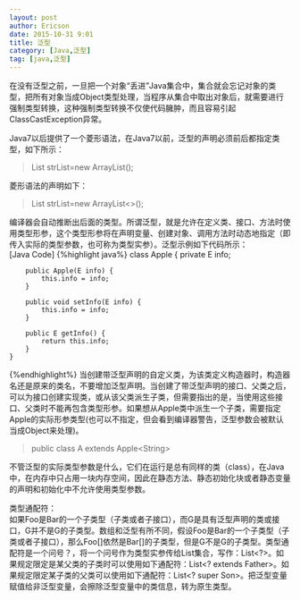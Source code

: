 ```yaml
---
layout: post
author: Ericson
date: 2015-10-31 9:01
title: 泛型
category: [Java,泛型]
tag: [java,泛型]
---
```


在没有泛型之前，一旦把一个对象“丢进”Java集合中，集合就会忘记对象的类型，把所有对象当成Object类型处理，当程序从集合中取出对象后，就需要进行强制类型转换，这种强制类型转换不仅使代码臃肿，而且容易引起ClassCastException异常。

Java7以后提供了一个菱形语法，在Java7以前，泛型的声明必须前后都指定类型，如下所示：

>List<String> strList=new ArrayList<String>();

菱形语法的声明如下：

>List<String> strList=new ArrayList<>();

编译器会自动推断出后面的类型。所谓泛型，就是允许在定义类、接口、方法时使用类型形参，这个类型形参将在声明变量、创建对象、调用方法时动态地指定（即传入实际的类型参数，也可称为类型实参）。泛型示例如下代码所示：<br/>
[Java Code]
{%highlight java%}
class Apple<E> {
        private E info;

        public Apple(E info) {
            this.info = info;
        }

        public void setInfo(E info) {
            this.info = info;
        }

        public E getInfo() {
            return this.info;
        }
    }
{%endhighlight%}
当创建带泛型声明的自定义类，为该类定义构造器时，构造器名还是原来的类名，不要增加泛型声明。当创建了带泛型声明的接口、父类之后，可以为接口创建实现类，或从该父类派生子类，但需要指出的是，当使用这些接口、父类时不能再包含类型形参。如果想从Apple类中派生一个子类，需要指定Apple的实际形参类型(也可以不指定，但会看到编译器警告，泛型参数会被默认当成Object来处理)。

>public class A extends Apple\<String>

不管泛型的实际类型参数是什么，它们在运行是总有同样的类（class），在Java中，在内存中只占用一块内存空间，因此在静态方法、静态初始化块或者静态变量的声明和初始化中不允许使用类型参数。

类型通配符：<br/>
如果Foo是Bar的一个子类型（子类或者子接口），而G是具有泛型声明的类或接口，G<Foo>并不是G<Bar>的子类型。数组和泛型有所不同，假设Foo是Bar的一个子类型（子类或者子接口），那么Foo[]依然是Bar[]的子类型，但是G<Foo>不是G<Bar>的子类型。类型通配符是一个问号？，将一个问号作为类型实参传给List集合，写作：List<?>。如果规定限定是某父类的子类时可以使用如下通配符：List<? extends Father>。如果规定限定某子类的父类可以使用如下通配符：List<? super Son>。把泛型变量赋值给非泛型变量，会擦除泛型变量中的类信息，转为原生类型。